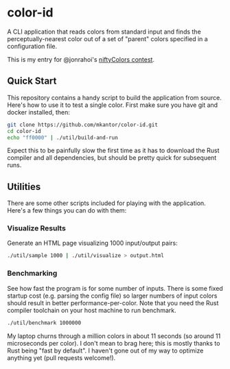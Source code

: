 # color-id

A CLI application that reads colors from standard input and finds the 
perceptually-nearest color out of a set of "parent" colors specified in a 
configuration file.

This is my entry for @jonrahoi's [niftyColors contest](https://github.com/jonrahoi/niftyColors).

## Quick Start

This repository contains a handy script to build the application from source.
Here's how to use it to test a single color. First make sure you have git and 
docker installed, then:

```sh
git clone https://github.com/mkantor/color-id.git
cd color-id
echo "ff0000" | ./util/build-and-run
```

Expect this to be painfully slow the first time as it has to download the Rust 
compiler and all dependencies, but should be pretty quick for subsequent runs.

## Utilities

There are some other scripts included for playing with the application. Here's
a few things you can do with them:

### Visualize Results

Generate an HTML page visualizing 1000 input/output pairs:

```sh
./util/sample 1000 | ./util/visualize > output.html
```

### Benchmarking

See how fast the program is for some number of inputs. There is some fixed 
startup cost (e.g. parsing the config file) so larger numbers of input colors 
should result in better performance-per-color. Note that you need the Rust 
compiler toolchain on your host machine to run benchmark.

```sh
./util/benchmark 1000000
```

My laptop churns through a million colors in about 11 seconds (so around 11 
microseconds per color). I don't mean to brag here; this is mostly thanks to 
Rust being "fast by default". I haven't gone out of my way to optimize anything 
yet (pull requests welcome!).
